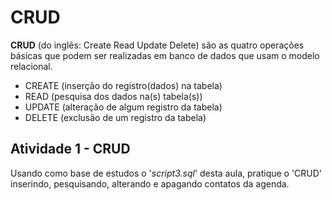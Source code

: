 # CRUD
__CRUD__ (do inglês: Create Read Update Delete) são as quatro operações básicas que podem ser realizadas em banco de dados que usam o modelo relacional.
* CREATE (inserção do registro(dados) na tabela)
* READ (pesquisa dos dados na(s) tabela(s))
* UPDATE (alteração de algum registro da tabela)
* DELETE (exclusão de um registro da tabela)

## Atividade 1 - CRUD
Usando como base de estudos o '_script3.sql_' desta aula, pratique o 'CRUD' inserindo, pesquisando, alterando e apagando contatos da agenda.

